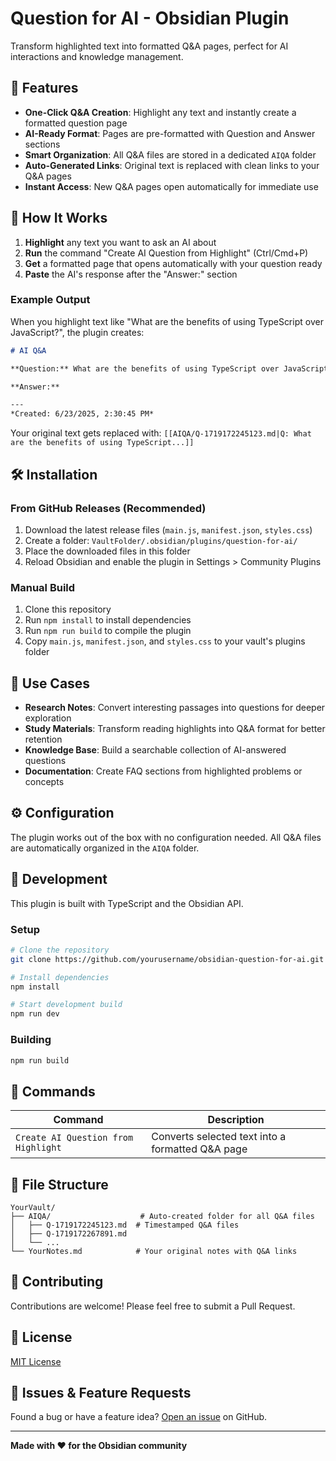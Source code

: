 # Question for AI - Obsidian Plugin

Transform highlighted text into formatted Q&A pages, perfect for AI interactions and knowledge management.

## 🚀 Features

- **One-Click Q&A Creation**: Highlight any text and instantly create a formatted question page
- **AI-Ready Format**: Pages are pre-formatted with Question and Answer sections
- **Smart Organization**: All Q&A files are stored in a dedicated `AIQA` folder
- **Auto-Generated Links**: Original text is replaced with clean links to your Q&A pages
- **Instant Access**: New Q&A pages open automatically for immediate use

## 📖 How It Works

1. **Highlight** any text you want to ask an AI about
2. **Run** the command "Create AI Question from Highlight" (Ctrl/Cmd+P)
3. **Get** a formatted page that opens automatically with your question ready
4. **Paste** the AI's response after the "Answer:" section

### Example Output

When you highlight text like "What are the benefits of using TypeScript over JavaScript?", the plugin creates:

```markdown
# AI Q&A

**Question:** What are the benefits of using TypeScript over JavaScript?

**Answer:** 

---
*Created: 6/23/2025, 2:30:45 PM*
```

Your original text gets replaced with: `[[AIQA/Q-1719172245123.md|Q: What are the benefits of using TypeScript...]]`

## 🛠 Installation

### From GitHub Releases (Recommended)
1. Download the latest release files (`main.js`, `manifest.json`, `styles.css`)
2. Create a folder: `VaultFolder/.obsidian/plugins/question-for-ai/`
3. Place the downloaded files in this folder
4. Reload Obsidian and enable the plugin in Settings > Community Plugins

### Manual Build
1. Clone this repository
2. Run `npm install` to install dependencies
3. Run `npm run build` to compile the plugin
4. Copy `main.js`, `manifest.json`, and `styles.css` to your vault's plugins folder

## 🎯 Use Cases

- **Research Notes**: Convert interesting passages into questions for deeper exploration
- **Study Materials**: Transform reading highlights into Q&A format for better retention
- **Knowledge Base**: Build a searchable collection of AI-answered questions
- **Documentation**: Create FAQ sections from highlighted problems or concepts

## ⚙️ Configuration

The plugin works out of the box with no configuration needed. All Q&A files are automatically organized in the `AIQA` folder.

## 🔧 Development

This plugin is built with TypeScript and the Obsidian API.

### Setup
```bash
# Clone the repository
git clone https://github.com/yourusername/obsidian-question-for-ai.git

# Install dependencies
npm install

# Start development build
npm run dev
```

### Building
```bash
npm run build
```

## 📝 Commands

| Command | Description |
|---------|-------------|
| `Create AI Question from Highlight` | Converts selected text into a formatted Q&A page |

## 📁 File Structure

```
YourVault/
├── AIQA/                    # Auto-created folder for all Q&A files
│   ├── Q-1719172245123.md  # Timestamped Q&A files
│   ├── Q-1719172267891.md
│   └── ...
└── YourNotes.md            # Your original notes with Q&A links
```

## 🤝 Contributing

Contributions are welcome! Please feel free to submit a Pull Request.

## 📄 License

[MIT License](LICENSE)

## 🐛 Issues & Feature Requests

Found a bug or have a feature idea? [Open an issue](https://github.com/yourusername/obsidian-question-for-ai/issues) on GitHub.

---

**Made with ❤️ for the Obsidian community**
